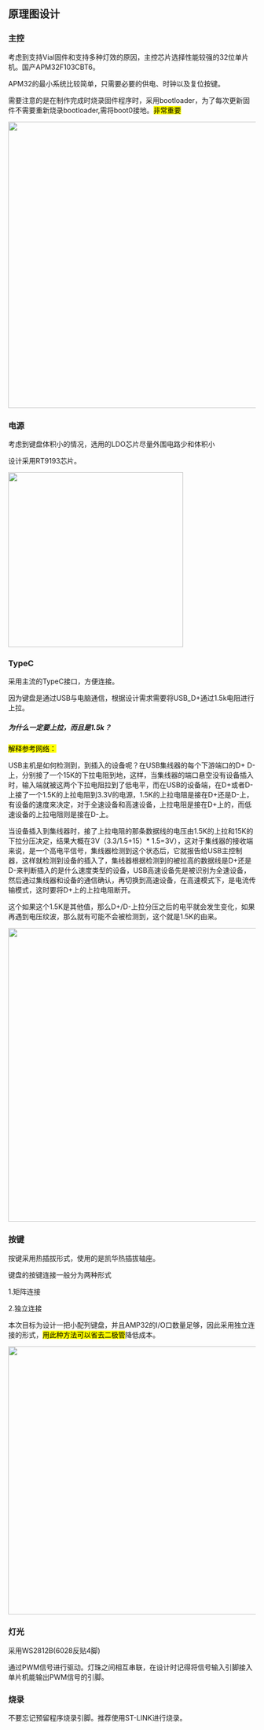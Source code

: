 ## 原理图设计

### 主控

考虑到支持Vial固件和支持多种灯效的原因，主控芯片选择性能较强的32位单片机。国产APM32F103CBT6。

APM32的最小系统比较简单，只需要必要的供电、时钟以及复位按键。

需要注意的是在制作完成时烧录固件程序时，采用bootloader，为了每次更新固件不需要重新烧录bootloader,需将boot0接地。<mark>非常重要</mark>

<img title="" src="https://telegraph-image666.pages.dev/file/f5e29f8e05b32a2687e18.png" alt="" width="583">

### 电源

考虑到键盘体积小的情况，选用的LDO芯片尽量外围电路少和体积小

设计采用RT9193芯片。

<img title="" src="https://telegraph-image666.pages.dev/file/2d66f6bb3faab3c6aa4e7.png" alt="" width="356">

### TypeC

采用主流的TypeC接口，方便连接。

因为键盘是通过USB与电脑通信，根据设计需求需要将USB_D+通过1.5k电阻进行上拉。

##### 为什么一定要上拉，而且是1.5k？

<mark>解释参考网络：</mark>

USB主机是如何检测到，到插入的设备呢？在USB集线器的每个下游端口的D+ D-上，分别接了一个15K的下拉电阻到地，这样，当集线器的端口悬空没有设备插入时，输入端就被这两个下拉电阻拉到了低电平，而在USB的设备端，在D+或者D-上接了一个1.5K的上拉电阻到3.3V的电源，1.5K的上拉电阻是接在D+还是D-上，有设备的速度来决定，对于全速设备和高速设备，上拉电阻是接在D+上的，而低速设备的上拉电阻则是接在D-上。

当设备插入到集线器时，接了上拉电阻的那条数据线的电压由1.5K的上拉和15K的下拉分压决定，结果大概在3V（3.3/1.5+15）* 1.5=3V），这对于集线器的接收端来说，是一个高电平信号，集线器检测到这个状态后，它就报告给USB主控制器，这样就检测到设备的插入了，集线器根据检测到的被拉高的数据线是D+还是D-来判断插入的是什么速度类型的设备，USB高速设备先是被识别为全速设备，然后通过集线器和设备的通信确认，再切换到高速设备，在高速模式下，是电流传输模式，这时要将D+上的上拉电阻断开。

这个如果这个1.5K是其他值，那么D+/D-上拉分压之后的电平就会发生变化，如果再遇到电压纹波，那么就有可能不会被检测到，这个就是1.5K的由来。

<img title="" src="https://telegraph-image666.pages.dev/file/c2078ac0aa07905f01c02.png" alt="" width="598">

### 按键

按键采用热插拔形式，使用的是凯华热插拔轴座。

键盘的按键连接一般分为两种形式

1.矩阵连接

2.独立连接

本次目标为设计一把小配列键盘，并且AMP32的I/O口数量足够，因此采用独立连接的形式，<mark>用此种方法可以省去二极管</mark>降低成本。

<img title="" src="https://telegraph-image666.pages.dev/file/5fd989c6dbf43fe8daccb.png" alt="" width="546">

### 灯光

采用WS2812B(6028反贴4脚)

通过PWM信号进行驱动。灯珠之间相互串联，在设计时记得将信号输入引脚接入单片机能输出PWM信号的引脚。

### 烧录

不要忘记预留程序烧录引脚。推荐使用ST-LINK进行烧录。
